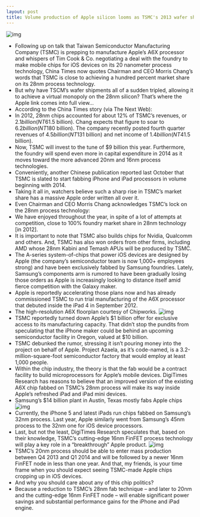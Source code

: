 ```yaml
---
layout: post
title: Volume production of Apple silicon looms as TSMC's 2013 wafer shipments triple
---
```

![img](http://media.idownloadblog.com/wp-content/uploads/2012/10/Apple_A6X_chip.jpeg)
* Following up on talk that Taiwan Semiconductor Manufacturing Company (TSMC) is prepping to manufacture Apple’s A6X processor and whispers of Tim Cook & Co. negotiating a deal with the foundry to make mobile chips for iOS devices on its 20 nanometer process technology, China Times now quotes Chairman and CEO Morris Chang’s words that TSMC is close to achieving a hundred percent market share on its 28nm process technology.
* But why have TSCM’s wafer shipments all of a sudden tripled, allowing it to achieve a virtual monopoly on the 28nm silicon? That’s where the Apple link comes into full view…
* According to the China Times story (via The Next Web):
* In 2012, 28nm chips accounted for about 12% of TSMC’s revenues, or $2.1 billion (NT$61.5 billion). Chang expects that figure to soar to $6.2 billion (NT$180 billion). The company recently posted fourth quarter revenues of $4.5 billion (NT$131 billion) and net income of $1.4 billion (NT$41.5 billion).
* Now, TSMC will invest to the tune of $9 billion this year. Furthermore, the foundry will spend even more in capital expenditure in 2014 as it moves toward the more advanced 20nm and 16nm process technologies.
* Conveniently, another Chinese publication reported last October that TSMC is slated to start fabbing iPhone and iPad processors in volume beginning with 2014.
* Taking it all in, watchers believe such a sharp rise in TSMC’s market share has a massive Apple order written all over it.
* Even Chairman and CEO Morris Chang acknowledges TSMC’s lock on the 28nm process technology:
* We have enjoyed throughout the year, in spite of a lot of attempts at competition, close to 100% foundry market share in 28nm technology [in 2012].
* It is important to note that TSMC also builds chips for Nvidia, Qualcomm and others. And, TSMC has also won orders from other firms, including AMD whose 28nm Kabini and Temash APUs will be produced by TSMC.
* The A-series system-of-chips that power iOS devices are designed by Apple (the company’s semiconductor team is now 1,000+ employees strong) and have been exclusively fabbed by Samsung foundries. Lately, Samsung’s components arm is rumored to have been gradually losing those orders as Apple is increasingly looking to distance itself amid fierce competition with the Galaxy maker.
* Apple is reportedly accelerating those plans now and has already commissioned TSMC to run trial manufacturing of the A6X processor that debuted inside the iPad 4 in September 2012.
* The high-resolution A6X floorplan courtesy of Chipworks.
![img](http://media.idownloadblog.com/wp-content/uploads/2012/11/A6X-floorplan-Chipworks-0011.jpg)
* TSMC reportedly turned down Apple’s $1 billion offer for exclusive access to its manufacturing capacity. That didn’t stop the pundits from speculating that the iPhone maker could be behind an upcoming semiconductor facility in Oregon, valued at $10 billion.
* TSMC debunked the rumor, stressing it isn’t pouring money into the project on behalf of Apple. Project Azaela, as it’s code-named, is a 3.2-million-square-foot semiconductor factory that would employ at least 1,000 people.
* Within the chip industry, the theory is that the fab would be a contract facility to build microprocessors for Apple’s mobile devices. DigiTimes Research has reasons to believe that an improved version of the existing A6X chip fabbed on TSMC’s 28nm process will make its way inside Apple’s refreshed iPad and iPad mini devices.
* Samsung’s $14 billion plant in Austin, Texas mostly fabs Apple chips
![img](http://media.idownloadblog.com/wp-content/uploads/2012/11/Samsung-Austin-plant-e1353099940474.jpg)
* Currently, the iPhone 5 and latest iPads run chips fabbed on Samsung’s 32nm process. Last year, Apple similarly went from Samsung’s 45nm process to the 32nm one for iOS device processors.
* Last, but not the least, DigiTimes Research speculates that, based on their knowledge, TSMC’s cutting-edge 16nm FinFET process technology will play a key role in a “breakthrough” Apple product.
![img](http://media.idownloadblog.com/wp-content/uploads/2013/01/TSMC-logo-medium.jpg)
* TSMC’s 20nm process should be able to enter mass production between Q4 2013 and Q1 2014 and will be followed by a newer 16nm FinFET node in less than one year. And that, my friends, is your time frame when you should expect seeing TSMC-made Apple chips cropping up in iOS devices.
* And why you should care about any of this chip politics?
* Because a reduction to TSMC’s 28nm fab technique – and later to 20nm and the cutting-edge 16nm FinFET node – will enable significant power savings and substantial performance gains for the iPhone and iPad engine.

